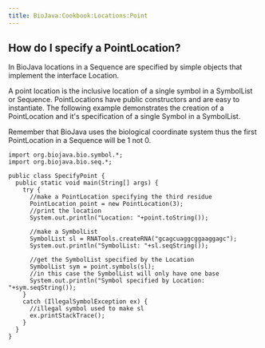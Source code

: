 ```yaml
---
title: BioJava:Cookbook:Locations:Point
---
```


How do I specify a PointLocation?
---------------------------------

In BioJava locations in a Sequence are specified by simple objects that
implement the interface Location.

A point location is the inclusive location of a single symbol in a
SymbolList or Sequence. PointLocations have public constructors and are
easy to instantiate. The following example demonstrates the creation of
a PointLocation and it's specification of a single Symbol in a
SymbolList.

Remember that BioJava uses the biological coordinate system thus the
first PointLocation in a Sequence will be 1 not 0.

    import org.biojava.bio.symbol.*;
    import org.biojava.bio.seq.*;

    public class SpecifyPoint {
      public static void main(String[] args) {
        try {
          //make a PointLocation specifying the third residue
          PointLocation point = new PointLocation(3);
          //print the location
          System.out.println("Location: "+point.toString());

          //make a SymbolList
          SymbolList sl = RNATools.createRNA("gcagcuaggcggaaggagc");
          System.out.println("SymbolList: "+sl.seqString());

          //get the SymbolList specified by the Location
          SymbolList sym = point.symbols(sl);
          //in this case the SymbolList will only have one base
          System.out.println("Symbol specified by Location: "+sym.seqString());
        }
        catch (IllegalSymbolException ex) {
          //illegal symbol used to make sl
          ex.printStackTrace();
        }
      }
    }
